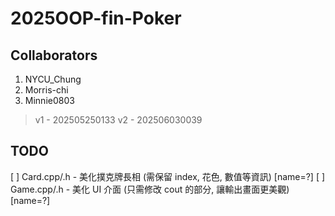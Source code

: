 # 2025OOP-fin-Poker

## Collaborators
1. NYCU_Chung
2. Morris-chi
3. Minnie0803

> v1 - 202505250133
> v2 - 202506030039

## TODO
[ ] Card.cpp/.h - 美化撲克牌長相 (需保留 index, 花色, 數值等資訊) [name=?]
[ ] Game.cpp/.h - 美化 UI 介面 (只需修改 cout 的部分, 讓輸出畫面更美觀) [name=?]
